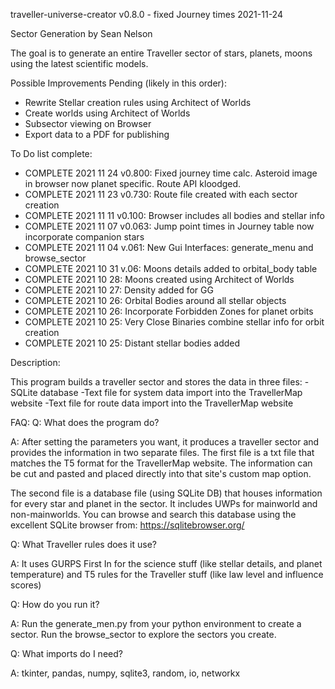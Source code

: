  traveller-universe-creator
v0.8.0 - fixed Journey times
2021-11-24

 Sector Generation
 by Sean Nelson

 The goal is to generate an entire Traveller sector of stars, planets, moons using the latest scientific models.

 Possible Improvements Pending (likely in this order):

   - Rewrite Stellar creation rules using  Architect of Worlds
   - Create worlds using Architect of Worlds
   - Subsector viewing on Browser
   - Export data to a PDF for publishing

To Do list complete:

   - COMPLETE 2021 11 24 v0.800: Fixed journey time calc.  Asteroid image in browser now planet specific.  Route API kloodged.
   - COMPLETE 2021 11 23 v0.730: Route file created with each sector creation
   - COMPLETE 2021 11 11 v0.100: Browser includes all bodies and stellar info
   - COMPLETE 2021 11 07 v0.063: Jump point times in Journey table now incorporate companion stars
   - COMPLETE 2021 11 04 v.061: New Gui Interfaces:  generate_menu and browse_sector
   - COMPLETE 2021 10 31 v.06: Moons details added to orbital_body table
   - COMPLETE 2021 10 28: Moons created using Architect of Worlds
   - COMPLETE 2021 10 27: Density added for GG
   - COMPLETE 2021 10 26: Orbital Bodies around all stellar objects
   - COMPLETE 2021 10 26: Incorporate Forbidden Zones for planet orbits
   - COMPLETE 2021 10 25: Very Close Binaries combine stellar info for orbit creation
   - COMPLETE 2021 10 25: Distant stellar bodies added



Description:

This program builds a traveller sector and stores the data in three files:
-SQLite database
-Text file for system data import into the TravellerMap website
-Text file for route data import into the TravellerMap website


FAQ:
Q:  What does the program do?

A:  After setting the parameters you want, it produces a traveller sector and provides the information in two separate files. 
The first file is a txt file that matches the T5 format for the TravellerMap website.  The information can be cut and pasted and placed directly into that site's custom map option.

The second file is a database file (using SQLite DB) that houses information for every star and planet in the sector.  It includes UWPs for mainworld and non-mainworlds.
You can browse and search this database using the excellent SQLite browser from: https://sqlitebrowser.org/

Q:  What Traveller rules does it use?

A:  It uses GURPS First In for the science stuff (like stellar details, and planet temperature) and T5 rules for the Traveller stuff (like law level and influence scores)

Q:  How do you run it?

A:  Run the generate_men.py from your python environment to create a sector.  Run the browse_sector to explore the sectors you create.

Q:  What imports do I need?

A:  tkinter, pandas, numpy, sqlite3, random, io, networkx



